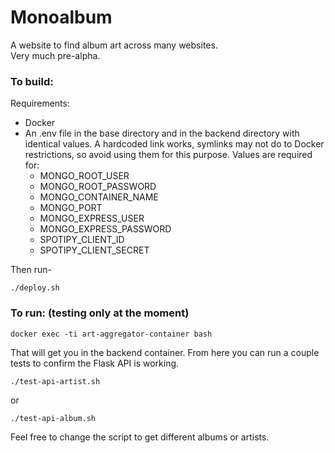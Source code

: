 # Monoalbum

A website to find album art across many websites.  
Very much pre-alpha.

### To build:  
Requirements:
* Docker
* An .env file in the base directory and in the backend directory with identical values. A hardcoded link works, symlinks may not do to Docker restrictions, so avoid using them for this purpose. Values are required for:
    * MONGO_ROOT_USER
    * MONGO_ROOT_PASSWORD
    * MONGO_CONTAINER_NAME
    * MONGO_PORT
    * MONGO_EXPRESS_USER
    * MONGO_EXPRESS_PASSWORD
    * SPOTIPY_CLIENT_ID  
    * SPOTIPY_CLIENT_SECRET  

Then run-  

    ./deploy.sh

### To run: (testing only at the moment)
    docker exec -ti art-aggregator-container bash

That will get you in the backend container. From here you can run a couple tests to confirm the Flask API is working. 

    ./test-api-artist.sh

or

    ./test-api-album.sh
    
Feel free to change the script to get different albums or artists.
